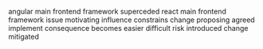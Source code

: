 angular main frontend framework superceded react main frontend framework issue motivating influence constrains change proposing agreed implement consequence becomes easier difficult risk introduced change mitigated
